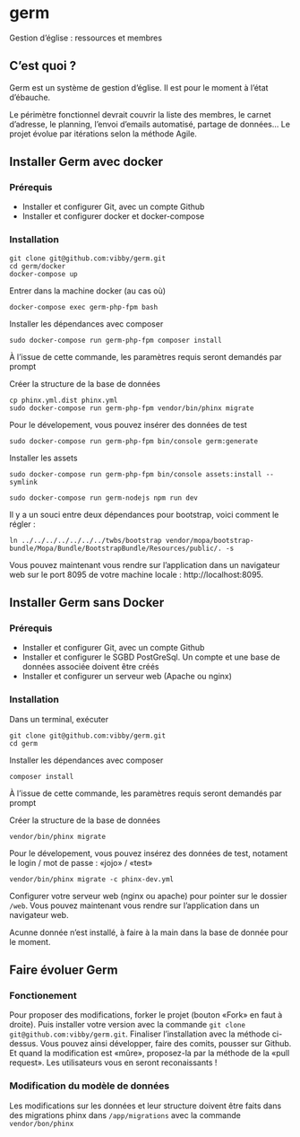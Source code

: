 # germ
Gestion d’église : ressources et membres

## C’est quoi ?

Germ est un système de gestion d’église. Il est pour le moment à l’état d’ébauche.

Le périmètre fonctionnel devrait couvrir la liste des membres, le carnet d’adresse, le planning, l’envoi d’emails automatisé, partage de données… Le projet évolue par itérations selon la méthode Agile.
## Installer Germ avec docker

### Prérequis

- Installer et configurer Git, avec un compte Github
- Installer et configurer docker et docker-compose

### Installation

```
git clone git@github.com:vibby/germ.git
cd germ/docker
docker-compose up
```

Entrer dans la machine docker (au cas où)
```
docker-compose exec germ-php-fpm bash
```

Installer les dépendances avec composer
```
sudo docker-compose run germ-php-fpm composer install
```
À l’issue de cette commande, les paramètres requis seront demandés par prompt

Créer la structure de la base de données
```
cp phinx.yml.dist phinx.yml
sudo docker-compose run germ-php-fpm vendor/bin/phinx migrate
```

Pour le dévelopement, vous pouvez insérer des données de test
```
sudo docker-compose run germ-php-fpm bin/console germ:generate 
```

Installer les assets
```
sudo docker-compose run germ-php-fpm bin/console assets:install --symlink
```

```
sudo docker-compose run germ-nodejs npm run dev
```

Il y a un souci entre deux dépendances pour bootstrap, voici comment le régler :

```
ln ../../../../../../../twbs/bootstrap vendor/mopa/bootstrap-bundle/Mopa/Bundle/BootstrapBundle/Resources/public/. -s
```

Vous pouvez maintenant vous rendre sur l’application dans un navigateur web sur le port 8095 de votre machine locale : http://localhost:8095.



## Installer Germ sans Docker

### Prérequis

- Installer et configurer Git, avec un compte Github
- Installer et configurer le SGBD PostGreSql. Un compte et une base de données associée doivent être créés
- Installer et configurer un serveur web (Apache ou nginx)

### Installation

Dans un terminal, exécuter

```
git clone git@github.com:vibby/germ.git
cd germ
```

Installer les dépendances avec composer
```
composer install
```
À l’issue de cette commande, les paramètres requis seront demandés par prompt

Créer la structure de la base de données
```
vendor/bin/phinx migrate
```

Pour le dévelopement, vous pouvez insérez des données de test, notament le login / mot de passe : «jojo» / «test»
```
vendor/bin/phinx migrate -c phinx-dev.yml
```

Configurer votre serveur web (nginx ou apache) pour pointer sur le dossier ``/web``.
Vous pouvez maintenant vous rendre sur l’application dans un navigateur web.

Acunne donnée n’est installé, à faire à la main dans la base de donnée pour le moment.


## Faire évoluer Germ

### Fonctionement

Pour proposer des modifications, forker le projet (bouton «Fork» en faut à droite). Puis installer votre version avec la commande ``git clone git@github.com:vibby/germ.git``. Finaliser l’installation avec la méthode ci-dessus. Vous pouvez ainsi développer, faire des comits, pousser sur Github. Et quand la modification est «mûre», proposez-la par la méthode de la «pull request». Les utilisateurs vous en seront reconaissants !

### Modification du modèle de données

Les modifications sur les données et leur structure doivent être faits dans des migrations phinx dans ``/app/migrations`` avec la commande ``vendor/bon/phinx``

